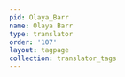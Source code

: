 ```yaml
---
pid: Olaya_Barr
name: Olaya Barr
type: translator
order: '107'
layout: tagpage
collection: translator_tags
---
```

